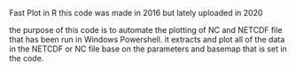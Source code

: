 Fast Plot in R
this code was made in 2016 but lately uploaded in 2020

the purpose of this code is to automate the plotting of NC and NETCDF file that has been run in Windows Powershell.
it extracts and plot all of the data in the NETCDF or NC file base on the parameters and basemap that is set in the code.
